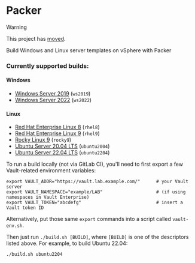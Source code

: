 # Packer

> [!WARNING]
> This project has [moved](https://git.vim.wtf/wq/packer-vsphere-templates).

Build Windows and Linux server templates on vSphere with Packer

### Currently supported builds:
#### Windows
- [Windows Server 2019](builds/windows/server/2019) (`ws2019`)
- [Windows Server 2022](builds/windows/server/2022) (`ws2022`)
#### Linux
- [Red Hat Enterprise Linux 8](builds/linux/rhel/8/) (`rhel8`)
- [Red Hat Enterprise Linux 9](builds/linux/rhel/9) (`rhel9`)
- [Rocky Linux 9](builds/linux/rocky/9/) (`rocky9`)
- [Ubuntu Server 20.04 LTS](builds/linux/ubuntu/20-04-lts/) (`ubuntu2004`)
- [Ubuntu Server 22.04 LTS](builds/linux/ubuntu/22-04-lts/) (`ubuntu2204`)

To run a build locally (not via GitLab CI), you'll need to first export a few Vault-related environment variables:
```shell
export VAULT_ADDR="https://vault.lab.example.com/"      # your Vault server
export VAULT_NAMESPACE="example/LAB"                    # (if using namespaces in Vault Enterprise)
export VAULT_TOKEN="abcdefg"                            # insert a Vault token ID
```

Alternatively, put those same `export` commands into a script called `vault-env.sh`.

Then just run `./build.sh [BUILD]`, where `[BUILD]` is one of the descriptors listed above. For example, to build Ubuntu 22.04:
```shell
./build.sh ubuntu2204
```
